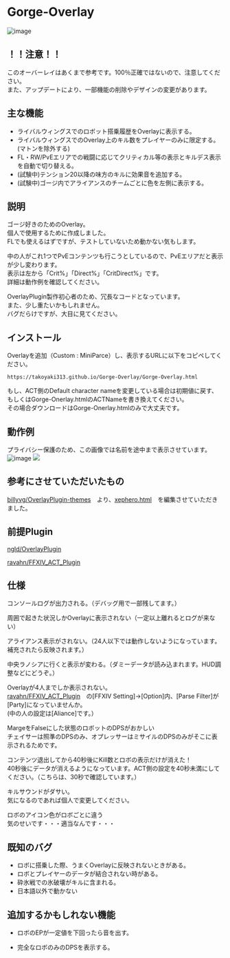 # Gorge-Overlay
![image](https://user-images.githubusercontent.com/40759792/130110429-12ca66b8-f797-4673-994d-1ba54e557bfa.png)
## ！！注意！！
このオーバーレイはあくまで参考です。100％正確ではないので、注意してください。  
また、アップデートにより、一部機能の削除やデザインの変更があります。

## 主な機能
- ライバルウィングスでのロボット搭乗履歴をOverlayに表示する。  
- ライバルウィングスでのOverlay上のキル数をプレイヤーのみに限定する。(マトンを除外する)
- FL・RW/PvEエリアでの戦闘に応じてクリティカル等の表示とキルデス表示を自動で切り替える。
- (試験中)テンション20以降の味方のキルに効果音を追加する。
- (試験中)ゴージ内でアライアンスのチームごとに色を左側に表示する。
 
## 説明
ゴージ好きのためのOverlay。  
個人で使用するために作成しました。  
FLでも使えるはずですが、テストしていないため動かない気もします。  

中の人がこれ1つでPvEコンテンツも行こうとしているので、PvEエリアだと表示が少し変わります。  
表示は左から「Crit%」「Direct%」「CritDirect%」です。  
詳細は動作例を確認してください。

OverlayPlugin製作初心者のため、冗長なコードとなっています。  
また、少し重たいかもしれません。  
バグだらけですが、大目に見てください。
## インストール
Overlayを追加（Custom : MiniParce）し、表示するURLに以下をコピペしてください。
```
https://takoyaki313.github.io/Gorge-Overlay/Gorge-Overlay.html
```
もし、ACT側のDefault character nameを変更している場合は初期値に戻す、もしくはGorge-Onerlay.htmlのACTNameを書き換えてください。  
その場合ダウンロードはGorge-Onerlay.htmlのみで大丈夫です。  
## 動作例
プライバシー保護のため、この画像では名前を途中まで表示させています。
![image](https://user-images.githubusercontent.com/40759792/130108442-c10fe405-ad29-4617-b163-25b3a61d6920.png)
![](https://user-images.githubusercontent.com/40759792/130814741-8b890e4e-3b5e-492b-9146-7dc87c4d1ce7.png)


## 参考にさせていただいたもの
[billyvg/OverlayPlugin-themes](https://github.com/billyvg/OverlayPlugin-themes)　より、[xephero.html](https://github.com/billyvg/OverlayPlugin-themes/blob/master/xephero.html)　を編集させていただきました。

## 前提Plugin
[ngld/OverlayPlugin](https://github.com/ngld/OverlayPlugin)

[ravahn/FFXIV_ACT_Plugin](https://github.com/ravahn/FFXIV_ACT_Plugin)


## 仕様
コンソールログが出力される。（デバッグ用で一部残してます。）

周囲で起きた状況しかOverlayに表示されない（一定以上離れるとログが来ない）

アライアンス表示がされない。（24人以下では動作しないようになっています。補充されたら反映されます。）

中央ラノシアに行くと表示が変わる。（ダミーデータが読み込まれます。HUD調整などにどうぞ。）

Overlayが4人までしか表示されない。  
[ravahn/FFXIV_ACT_Plugin](https://github.com/ravahn/FFXIV_ACT_Plugin)　の[FFXIV Setting]→[Option]内、[Parse Filter]が[Party]になっていませんか。  
(中の人の設定は[Aliance]です。）

MargeをFalseにした状態のロボットのDPSがおかしい  
チェイサーは照準のDPSのみ、オプレッサーはミサイルのDPSのみがそこに表示されるためです。

コンテンツ退出してから40秒後にKill数とロボの表示だけが消えた！  
40秒後にデータが消えるようになっています。ACT側の設定を40秒未満にしてください。（こちらは、30秒で確認しています。） 

キルサウンドがダサい。  
気になるのであれば個人で変更してください。

ロボのアイコン色がロボごとに違う  
気のせいです・・・適当なんです・・・
## 既知のバグ
- ロボに搭乗した際、うまくOverlayに反映されないときがある。  
- ロボとプレイヤーのデータが結合されない時がある。
- 砕氷戦での氷破壊がキルに含まれる。    
- 日本語以外で動かない

## 追加するかもしれない機能
- ロボのEPが一定値を下回ったら音を出す。

- 完全なロボのみのDPSを表示する。
